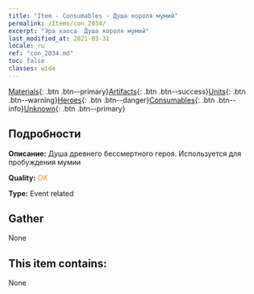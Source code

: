 ```yaml
---
title: "Item - Consumables - Душа короля мумий"
permalink: /Items/con_2034/
excerpt: "Эра хаоса  Душа короля мумий"
last_modified_at: 2021-03-31
locale: ru
ref: "con_2034.md"
toc: false
classes: wide
---
```

 [Materials](/ru/Items/){: .btn .btn--primary}[Artifacts](/ru/Items/Artifacts/){: .btn .btn--success}[Units](/ru/Items/Units/){: .btn .btn--warning}[Heroes](/ru/Items/Heroes/){: .btn .btn--danger}[Consumables](/ru/Items/Consumables/){: .btn .btn--info}[Unknown](/ru/Items/Unknown/){: .btn .btn--primary}

## Подробности
 **Описание:** Душа древнего бессмертного героя. Используется для пробуждения мумии

 **Quality:** <span style="color: #FF8C00">OK</span>

 **Type:** Event related

## Gather

  None

## This item contains:

  None

